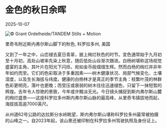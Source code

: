 # 金色的秋日余晖

2025-10-07

![](https://cn.bing.com/th?id=OHR.RidgwayAspens_ZH-CN8735375502_UHD.jpg "© Grant Ordelheide/TANDEM Stills + Motion")

里奇韦附近斯内弗尔斯山脚下的秋色, 科罗拉多州, 美国

又到了一年之中，山峦褪去夏日青翠，披上绚烂秋色的时节。变色通常始于九月初至十月初，高处山坡率先染上秋意，随后低处山谷渐次跟进。白杨树堪称这场视觉盛宴的主角，其叶片在阳光下闪烁，宛如金币般熠熠生辉。然而白杨的绚烂并非年年如约而至。它们的色彩取决于多重因素——树木健康状况、局部气候变化、土壤湿度，以及生长海拔与纬度。健康的白杨林才是真正的季节主角：枝繁叶茂的林群色彩更明亮，落叶也更晚；而受压或衰弱的树木往往迅速褪色，只留下一抹短暂的辉煌。去年令人惊艳的景致，今年或许黯淡无光。今日镜头捕捉到斯内弗尔斯山麓的绚烂盛景——这座科罗拉多州斯内弗尔斯山脉的最高峰，从里奇韦镇拔地而起，海拔拔高逾7000英尺。

从州道62号公路的达拉斯分水岭眺望，斯内弗尔斯山堪称科罗拉多州最常被拍摄的山峰之一。自2023年起，该山景还被印制在科罗拉多州驾驶执照及身份证上。

